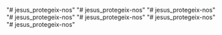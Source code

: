 "# jesus_protegeix-nos" 
"# jesus_protegeix-nos" 
"# jesus_protegeix-nos" 
"# jesus_protegeix-nos" 
"# jesus_protegeix-nos" 
"# jesus_protegeix-nos" 
"# jesus_protegeix-nos" 
